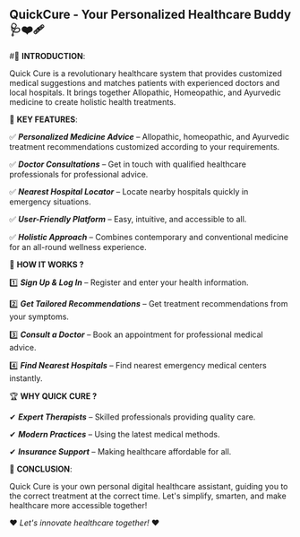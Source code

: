 ## **QuickCure - Your Personalized Healthcare Buddy**🩺❤️‍🩹

#📌 **INTRODUCTION**:

  Quick Cure is a revolutionary healthcare system that provides customized medical suggestions and matches patients with experienced doctors and local hospitals. It brings together Allopathic, Homeopathic, and Ayurvedic medicine to create holistic health treatments.

🚀 **KEY FEATURES**:

  ✅ ***Personalized Medicine Advice*** – Allopathic, homeopathic, and Ayurvedic treatment recommendations customized according to your requirements.
  
  ✅ ***Doctor Consultations*** – Get in touch with qualified healthcare professionals for professional advice.
  
  ✅ ***Nearest Hospital Locator*** – Locate nearby hospitals quickly in emergency situations.
  
  ✅ ***User-Friendly Platform*** – Easy, intuitive, and accessible to all.
  
  ✅ ***Holistic Approach*** – Combines contemporary and conventional medicine for an all-round wellness experience.

🏥 **HOW IT WORKS ?**

  1️⃣ ***Sign Up & Log In*** – Register and enter your health information.
  
  2️⃣ ***Get Tailored Recommendations*** – Get treatment recommendations from your symptoms.
  
  3️⃣ ***Consult a Doctor*** – Book an appointment for professional medical advice.
  
  4️⃣ ***Find Nearest Hospitals*** – Find nearest emergency medical centers instantly.

🏆 **WHY QUICK CURE ?**

  ✔ ***Expert Therapists*** – Skilled professionals providing quality care.
  
  ✔ ***Modern Practices*** – Using the latest medical methods.
  
  ✔ ***Insurance Support*** – Making healthcare affordable for all.

📌 **CONCLUSION**:

  Quick Cure is your own personal digital healthcare assistant, guiding you to the correct treatment at the correct time. Let's simplify, smarten, and make healthcare more accessible together!


❤ *Let's innovate healthcare together!* ❤
